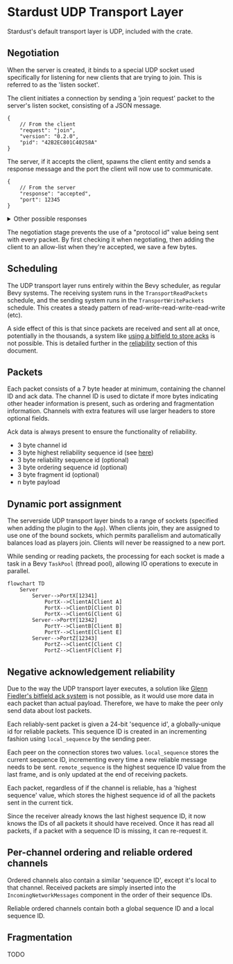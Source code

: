 # Stardust UDP Transport Layer
Stardust's default transport layer is UDP, included with the crate.

## Negotiation
When the server is created, it binds to a special UDP socket used specifically for listening for new clients that are trying to join. This is referred to as the 'listen socket'.

The client initiates a connection by sending a 'join request' packet to the server's listen socket, consisting of a JSON message.
```jsonc
{
    // From the client
    "request": "join",
    "version": "0.2.0",
    "pid": "42B2EC801C40258A"
}
```

The server, if it accepts the client, spawns the client entity and sends a response message and the port the client will now use to communicate.
```jsonc
{
    // From the server
    "response": "accepted",
    "port": 12345
}
```

<details>
<summary>Other possible responses</summary>

```jsonc
// Denied, no reason given
{ "response": "denied" }

// The client's IP is blocked
{ "response": "ip_blocked" }

// Server is full
{ "response": "player_cap_reached" }

// The client has a different version of the Stardust UDP protocol
// This response may be removed in future.
{ "response": "wrong_version", "requires": "=0.1.0" }

// The client's unique hash value doesn't match the server
{ "response": "wrong_pid", "srv_pid": "42B2EC801C40258A" }
```
</details>

The negotiation stage prevents the use of a "protocol id" value being sent with every packet. By first checking it when negotiating, then adding the client to an allow-list when they're accepted, we save a few bytes.

## Scheduling
The UDP transport layer runs entirely within the Bevy scheduler, as regular Bevy systems. The receiving system runs in the `TransportReadPackets` schedule, and the sending system runs in the `TransportWritePackets` schedule. This creates a steady pattern of read-write-read-write-read-write (etc).

A side effect of this is that since packets are received and sent all at once, potentially in the thousands, a system like [using a bitfield to store acks](https://gafferongames.com/post/reliability_ordering_and_congestion_avoidance_over_udp/) is not possible. This is detailed further in the [reliability](#negative-acknowledgement-reliability) section of this document.

## Packets
Each packet consists of a 7 byte header at minimum, containing the channel ID and ack data. The channel ID is used to dictate if more bytes indicating other header information is present, such as ordering and fragmentation information. Channels with extra features will use larger headers to store optional fields.

Ack data is always present to ensure the functionality of reliability.

- 3 byte channel id
- 3 byte highest reliability sequence id (see [here](#negative-acknowledgement-reliability))
- 3 byte reliability sequence id (optional)
- 3 byte ordering sequence id (optional)
- 3 byte fragment id (optional)
- n byte payload

## Dynamic port assignment
The serverside UDP transport layer binds to a range of sockets (specified when adding the plugin to the `App`). When clients join, they are assigned to use one of the bound sockets, which permits parallelism and automatically balances load as players join. Clients will never be reassigned to a new port.

While sending or reading packets, the processing for each socket is made a task in a Bevy `TaskPool` (thread pool), allowing IO operations to execute in parallel.

```mermaid
flowchart TD
    Server
        Server-->PortX[12341]
            PortX-->ClientA[Client A]
            PortX-->ClientD[Client D]
            PortX-->ClientG[Client G]
        Server-->PortY[12342]
            PortY-->ClientB[Client B]
            PortY-->ClientE[Client E]
        Server-->PortZ[12343]
            PortZ-->ClientC[Client C]
            PortZ-->ClientF[Client F]
```

## Negative acknowledgement reliability
Due to the way the UDP transport layer executes, a solution like [Glenn Fiedler's bitfield ack system](https://gafferongames.com/post/reliability_ordering_and_congestion_avoidance_over_udp/) is not possible, as it would use more data in each packet than actual payload. Therefore, we have to make the peer only send data about lost packets.


Each reliably-sent packet is given a 24-bit 'sequence id', a globally-unique id for reliable packets. This sequence ID is created in an incrementing fashion using `local_sequence` by the sending peer.

Each peer on the connection stores two values. `local_sequence` stores the current sequence ID, incrementing every time a new reliable message needs to be sent. `remote_sequence` is the highest sequence ID value from the last frame, and is only updated at the end of receiving packets.

Each packet, regardless of if the channel is reliable, has a 'highest sequence' value, which stores the highest sequence id of all the packets sent in the current tick.

Since the receiver already knows the last highest sequence ID, it now knows the IDs of all packets it should have received. Once it has read all packets, if a packet with a sequence ID is missing, it can re-request it.

## Per-channel ordering and reliable ordered channels
Ordered channels also contain a similar 'sequence ID', except it's local to that channel. Received packets are simply inserted into the `IncomingNetworkMessages` component in the order of their sequence IDs.

Reliable ordered channels contain both a global sequence ID and a local sequence ID.

## Fragmentation
TODO